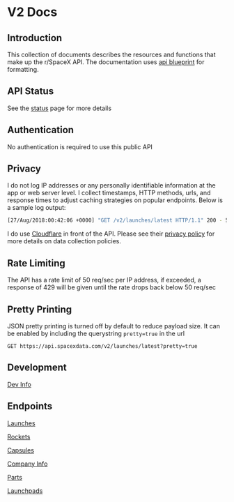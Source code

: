 # V2 Docs

## Introduction
This collection of documents describes the resources and functions that make up the r/SpaceX API. The documentation uses [api blueprint](https://apiblueprint.org/) for formatting.

## API Status
See the [status](https://status.spacexdata.com) page for more details

## Authentication
No authentication is required to use this public API

## Privacy
I do not log IP addresses or any personally identifiable information at the app or web server level. I collect timestamps,
HTTP methods, urls, and response times to adjust caching strategies on popular endpoints. Below is a sample log output:
```bash
[27/Aug/2018:00:42:06 +0000] "GET /v2/launches/latest HTTP/1.1" 200 - 51.478 ms
```

I do use [Cloudflare](https://www.cloudflare.com/) in front of the API. Please see their [privacy policy](https://www.cloudflare.com/privacypolicy/) for more details on data collection policies.

## Rate Limiting
The API has a rate limit of 50 req/sec per IP address, if exceeded, a response of 429 will be given
until the rate drops back below 50 req/sec

## Pretty Printing
JSON pretty printing is turned off by default to reduce payload size. It can be enabled by including
the querystring `pretty=true` in the url
```http
GET https://api.spacexdata.com/v2/launches/latest?pretty=true
```

## Development
[Dev Info](https://github.com/r-spacex/SpaceX-API/blob/master/docs/development.md)

## Endpoints
[Launches](https://github.com/r-spacex/SpaceX-API/blob/master/docs/launches.md)

[Rockets](https://github.com/r-spacex/SpaceX-API/blob/master/docs/rockets.md)

[Capsules](https://github.com/r-spacex/SpaceX-API/blob/master/docs/capsules.md)

[Company Info](https://github.com/r-spacex/SpaceX-API/blob/master/docs/company_info.md)

[Parts](https://github.com/r-spacex/SpaceX-API/blob/master/docs/parts.md)

[Launchpads](https://github.com/r-spacex/SpaceX-API/blob/master/docs/launchpads.md)
